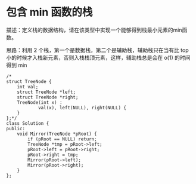 
# 包含 min 函数的栈

描述：定义栈的数据结构，请在该类型中实现一个能够得到栈最小元素的min函数。

思路：利用 2 个栈，第一个是数据栈，第二个是辅助栈，辅助栈只在当有比 top 小的时候才入栈新元素，否则入栈栈顶元素，这样，辅助栈总是会在 o(1) 的时间得到 min

```
/*
struct TreeNode {
	int val;
	struct TreeNode *left;
	struct TreeNode *right;
	TreeNode(int x) :
			val(x), left(NULL), right(NULL) {
	}
};*/
class Solution {
public:
    void Mirror(TreeNode *pRoot) {
		if (pRoot == NULL) return;
        TreeNode *tmp = pRoot->left;
        pRoot->left = pRoot->right;
        pRoot->right = tmp;
        Mirror(pRoot->left);
        Mirror(pRoot->right);
    }
};
```